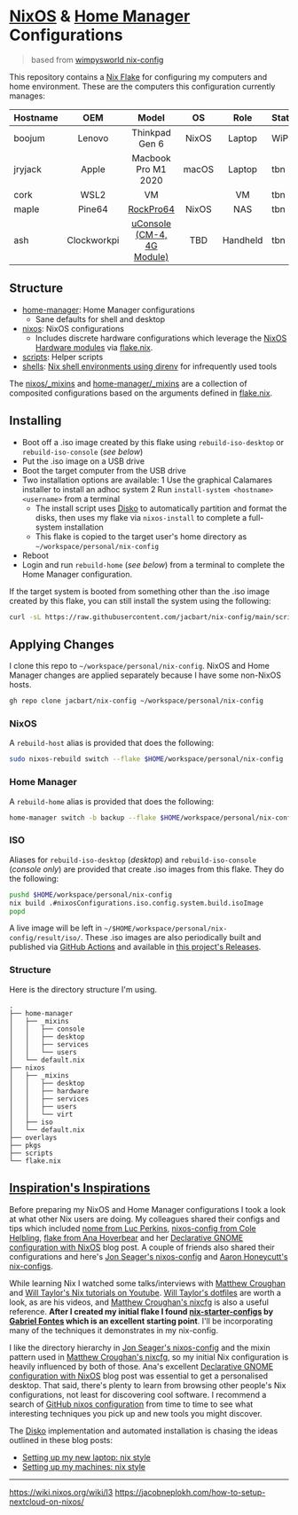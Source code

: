# [NixOS] & [Home Manager] Configurations
>based from [wimpysworld nix-config](https://github.com/wimpysworld/nix-config)

[NixOS]: https://nixos.org/
[Home Manager]: https://github.com/nix-community/home-manager

This repository contains a [Nix Flake](https://nixos.wiki/wiki/Flakes) for configuring my computers and home environment. These are the computers this configuration currently manages:

|  Hostname  | OEM         | Model                        | OS    | Role      | Status |
| :--------- | :---------: | :--------------------------: | :---: | :-------: | :----- |
| boojum     | Lenovo      | Thinkpad Gen 6               | NixOS | Laptop    | WiP    |
| jryjack    | Apple       | Macbook Pro M1 2020          | macOS | Laptop    | tbn    |
| cork       | WSL2        | VM                           |       | VM        | tbn    |
| maple      | Pine64      | [RockPro64]                  | NixOS | NAS       | tbn    |
| ash        | Clockworkpi | [uConsole (CM-4, 4G Module)] | TBD   | Handheld  | tbn    |

[uConsole (CM-4, 4G Module)]: https://www.clockworkpi.com/uconsole
[RockPro64]: https://www.pine64.org/rockpro64/


## Structure

- [home-manager]: Home Manager configurations
  - Sane defaults for shell and desktop
- [nixos]: NixOS configurations
  - Includes discrete hardware configurations which leverage the [NixOS Hardware modules](https://github.com/NixOS/nixos-hardware) via [flake.nix].
- [scripts]: Helper scripts
- [shells]: [Nix shell environments using direnv](https://determinate.systems/posts/nix-direnv) for infrequently used tools

The [nixos/_mixins] and [home-manager/_mixins] are a collection of composited configurations based on the arguments defined in [flake.nix].

[home-manager]: ./home-manager
[nixos]: ./nixos
[nixos/_mixins]: ./nixos/_mixins
[home-manager/_mixins]: ./home-manager/_mixins
[flake.nix]: ./flake.nix
[scripts]: ./scripts
[shells]: ./shells

## Installing

- Boot off a .iso image created by this flake using `rebuild-iso-desktop` or `rebuild-iso-console` (*see below*)
- Put the .iso image on a USB drive
- Boot the target computer from the USB drive
- Two installation options are available:
  1 Use the graphical Calamares installer to install an adhoc system
  2 Run `install-system <hostname> <username>` from a terminal
   - The install script uses [Disko] to automatically partition and format the disks, then uses my flake via `nixos-install` to complete a full-system installation
   - This flake is copied to the target user's home directory as `~/workspace/personal/nix-config`
- Reboot
- Login and run `rebuild-home` (*see below*) from a terminal to complete the Home Manager configuration.

If the target system is booted from something other than the .iso image created by this flake, you can still install the system using the following:

```bash
curl -sL https://raw.githubusercontent.com/jacbart/nix-config/main/scripts/install.sh | bash -s <hostname> <username>
```

## Applying Changes

I clone this repo to `~/workspace/personal/nix-config`. NixOS and Home Manager changes are applied separately because I have some non-NixOS hosts.

```bash
gh repo clone jacbart/nix-config ~/workspace/personal/nix-config
```

### NixOS

A `rebuild-host` alias is provided that does the following:

```bash
sudo nixos-rebuild switch --flake $HOME/workspace/personal/nix-config
```

### Home Manager

A `rebuild-home` alias is provided that does the following:

```bash
home-manager switch -b backup --flake $HOME/workspace/personal/nix-config
```

### ISO

Aliases for `rebuild-iso-desktop` (*desktop*) and `rebuild-iso-console` (*console only*) are provided that create .iso images from this flake. They do the following:

```bash
pushd $HOME/workspace/personal/nix-config
nix build .#nixosConfigurations.iso.config.system.build.isoImage
popd
```

A live image will be left in `~/$HOME/workspace/personal/nix-config/result/iso/`. These .iso images are also periodically built and published via [GitHub Actions](./.github/workflows) and available in [this project's Releases](https://github.com/jacbart/nix-config/releases).

### Structure

Here is the directory structure I'm using.

```
.
├── home-manager
│   ├── _mixins
│   │   ├── console
│   │   ├── desktop
│   │   ├── services
│   │   └── users
│   └── default.nix
├── nixos
│   ├── _mixins
│   │   ├── desktop
│   │   ├── hardware
│   │   ├── services
│   │   ├── users
│   │   └── virt
│   ├── iso
│   └── default.nix
├── overlays
├── pkgs
├── scripts
└── flake.nix
```

## [Inspiration's Inspirations](https://github.com/wimpysworld/nix-config)

Before preparing my NixOS and Home Manager configurations I took a look at what other Nix users are doing. My colleagues shared their configs and tips which included [nome from Luc Perkins], [nixos-config from Cole Helbling], [flake from Ana Hoverbear] and her [Declarative GNOME configuration with NixOS] blog post. A couple of friends also shared their configurations and here's [Jon Seager's nixos-config] and [Aaron Honeycutt's nix-configs].

While learning Nix I watched some talks/interviews with [Matthew Croughan](https://github.com/MatthewCroughan) and [Will Taylor's Nix tutorials on Youtube](https://www.youtube.com/playlist?list=PL-saUBvIJzOkjAw_vOac75v-x6EzNzZq-). [Will Taylor's dotfiles] are worth a look, as are his videos, and [Matthew Croughan's nixcfg] is also a useful reference. **After I created my initial flake I found [nix-starter-configs](https://github.com/Misterio77/nix-starter-configs) by [Gabriel Fontes](https://m7.rs) which is an excellent starting point**. I'll be incorporating many of the techniques it demonstrates in my nix-config.

I like the directory hierarchy in [Jon Seager's nixos-config] and the mixin pattern used in [Matthew Croughan's nixcfg], so my initial Nix configuration is heavily influenced by both of those. Ana's excellent [Declarative GNOME configuration with NixOS] blog post was essential to get a personalised desktop. That said, there's plenty to learn from browsing other people's Nix configurations, not least for discovering cool software. I recommend a search of [GitHub nixos configuration] from time to time to see what interesting techniques you pick up and new tools you might discover.

The [Disko] implementation and automated installation is chasing the ideas outlined in these blog posts:
  - [Setting up my new laptop: nix style](https://bmcgee.ie/posts/2022/12/setting-up-my-new-laptop-nix-style/)
  - [Setting up my machines: nix style](https://aldoborrero.com/posts/2023/01/15/setting-up-my-machines-nix-style/)

[nome from Luc Perkins]: https://github.com/the-nix-way/nome
[nixos-config from Cole Helbling]: https://github.com/cole-h/nixos-config
[flake from Ana Hoverbear]: https://github.com/Hoverbear-Consulting/flake
[Declarative GNOME configuration with NixOS]: https://hoverbear.org/blog/declarative-gnome-configuration-in-nixos/
[Jon Seager's nixos-config]: https://github.com/jnsgruk/nixos-config
[Aaron Honeycutt's nix-configs]: https://gitlab.com/ahoneybun/nix-configs
[Matthew Croughan's nixcfg]: https://github.com/MatthewCroughan/nixcfg
[Will Taylor's dotfiles]: https://github.com/wiltaylor/dotfiles
[GitHub nixos configuration]: https://github.com/search?q=nixos+configuration
[Disko]: https://github.com/nix-community/disko

---

https://wiki.nixos.org/wiki/I3
https://jacobneplokh.com/how-to-setup-nextcloud-on-nixos/
